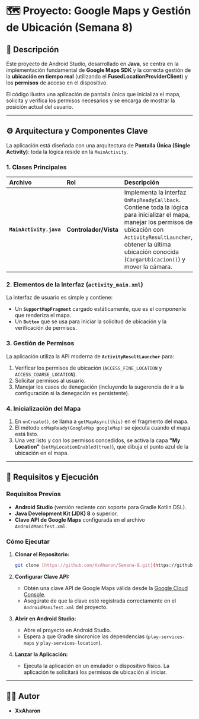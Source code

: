 # 🗺️ Proyecto: Google Maps y Gestión de Ubicación (Semana 8)

## 📝 Descripción

Este proyecto de Android Studio, desarrollado en **Java**, se centra en la implementación fundamental de **Google Maps SDK** y la correcta gestión de la **ubicación en tiempo real** (utilizando el **FusedLocationProviderClient**) y los **permisos** de acceso en el dispositivo.

El código ilustra una aplicación de pantalla única que inicializa el mapa, solicita y verifica los permisos necesarios y se encarga de mostrar la posición actual del usuario.

***

## ⚙️ Arquitectura y Componentes Clave

La aplicación está diseñada con una arquitectura de **Pantalla Única (Single Activity)**: toda la lógica reside en la `MainActivity`.

### 1. Clases Principales

| Archivo | Rol | Descripción |
| :--- | :--- | :--- |
| **`MainActivity.java`** | **Controlador/Vista** | Implementa la interfaz `OnMapReadyCallback`. Contiene toda la lógica para inicializar el mapa, manejar los permisos de ubicación con `ActivityResultLauncher`, obtener la última ubicación conocida (`CargarUbicacion()`) y mover la cámara. |

### 2. Elementos de la Interfaz (`activity_main.xml`)

La interfaz de usuario es simple y contiene:

* Un **`SupportMapFragment`** cargado estáticamente, que es el componente que renderiza el mapa.
* Un **`Button`** que se usa para iniciar la solicitud de ubicación y la verificación de permisos.

### 3. Gestión de Permisos

La aplicación utiliza la API moderna de **`ActivityResultLauncher`** para:

1.  Verificar los permisos de ubicación (`ACCESS_FINE_LOCATION` y `ACCESS_COARSE_LOCATION`).
2.  Solicitar permisos al usuario.
3.  Manejar los casos de denegación (incluyendo la sugerencia de ir a la configuración si la denegación es persistente).

### 4. Inicialización del Mapa

1.  En `onCreate()`, se llama a `getMapAsync(this)` en el fragmento del mapa.
2.  El método `onMapReady(GoogleMap googleMap)` se ejecuta cuando el mapa está listo.
3.  Una vez listo y con los permisos concedidos, se activa la capa **"My Location"** (`setMyLocationEnabled(true)`), que dibuja el punto azul de la ubicación en el mapa.

***

## 🚀 Requisitos y Ejecución

### Requisitos Previos

* **Android Studio** (versión reciente con soporte para Gradle Kotlin DSL).
* **Java Development Kit (JDK) 8** o superior.
* **Clave API de Google Maps** configurada en el archivo `AndroidManifest.xml`.

### Cómo Ejecutar

1.  **Clonar el Repositorio:**
    ```bash
    git clone [https://github.com/XxAharon/Semana-8.git](https://github.com/XxAharon/Semana-8.git)
    ```

2.  **Configurar Clave API:**
    * Obtén una clave API de Google Maps válida desde la [Google Cloud Console](https://console.cloud.google.com/apis/credentials).
    * Asegúrate de que la clave esté registrada correctamente en el `AndroidManifest.xml` del proyecto.

3.  **Abrir en Android Studio:**
    * Abre el proyecto en Android Studio.
    * Espera a que Gradle sincronice las dependencias (`play-services-maps` y `play-services-location`).

4.  **Lanzar la Aplicación:**
    * Ejecuta la aplicación en un emulador o dispositivo físico. La aplicación te solicitará los permisos de ubicación al iniciar.

***

## 🧑‍💻 Autor

* **XxAharon**
